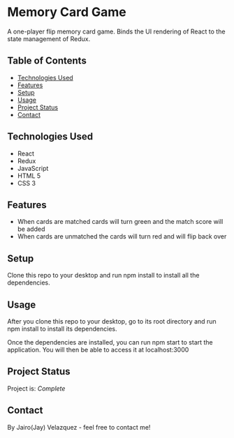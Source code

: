 # Memory Card Game
A one-player flip memory card game. Binds the UI rendering of React to the state management of Redux.


## Table of Contents
* [Technologies Used](#technologies-used)
* [Features](#features)
* [Setup](#setup)
* [Usage](#usage)
* [Project Status](#project-status)
* [Contact](#contact)


## Technologies Used
- React
- Redux
- JavaScript
- HTML 5
- CSS 3


## Features
- When cards are matched cards will turn green and the match score will be added  
- When cards are unmatched the cards will turn red and will flip back over


## Setup
Clone this repo to your desktop and run npm install to install all the dependencies.


## Usage
After you clone this repo to your desktop, go to its root directory and run npm install to install its dependencies.

Once the dependencies are installed, you can run npm start to start the application. You will then be able to access it at localhost:3000


## Project Status
Project is: _Complete_ 


## Contact
By Jairo(Jay) Velazquez - feel free to contact me!